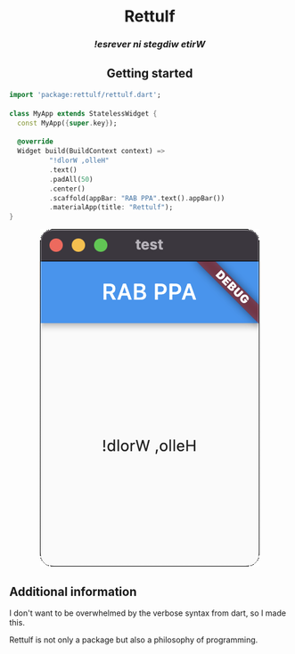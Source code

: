 <div align="center" >

# Rettulf

### *!esrever ni stegdiw etirW*

## Getting started

</div>

```dart
import 'package:rettulf/rettulf.dart';

class MyApp extends StatelessWidget {
  const MyApp({super.key});

  @override
  Widget build(BuildContext context) =>
          "!dlorW ,olleH"
          .text()
          .padAll(50)
          .center()
          .scaffold(appBar: "RAB PPA".text().appBar())
          .materialApp(title: "Rettulf");
}
```

<div align="center" >

![an app with reversed hello world](img/showcase.png)

</div>

## Additional information

I don't want to be overwhelmed by the verbose syntax from dart, so I made this.

Rettulf is not only a package but also a philosophy of programming.

  
